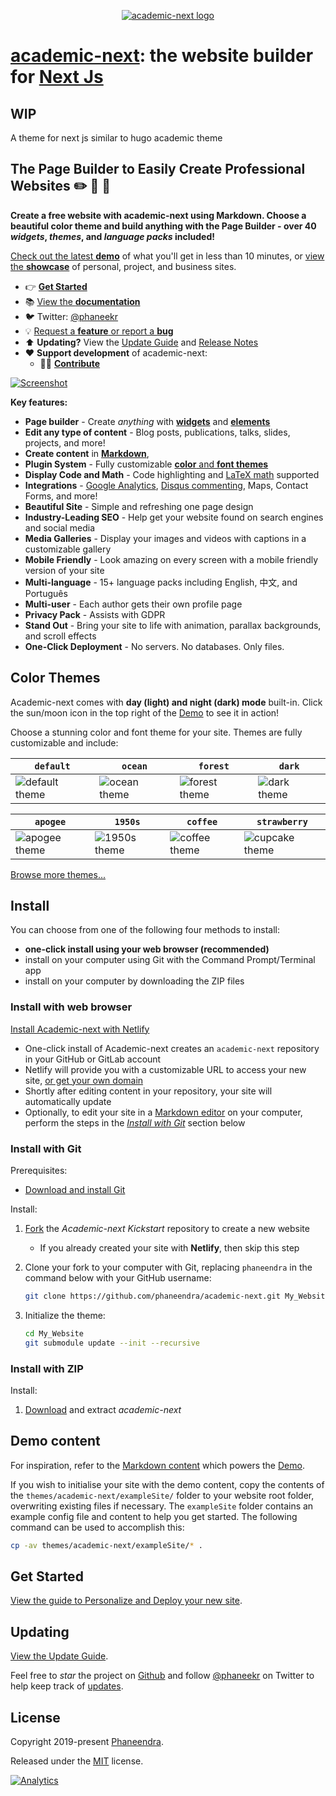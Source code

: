 <p align="center"><a href="https:/phanee.tk/academic-next/" target="_blank" rel="noopener"><img src="https:/phanee.tk/academic-next/img/logo_200px.png" alt="academic-next logo"></a></p>

# [academic-next](https:/phanee.tk/academic-next/): the website builder for [Next Js](https://nextjs.org/)

## **WIP**

A theme for next js similar to hugo academic theme

## The Page Builder to Easily Create Professional Websites :pencil2: :newspaper: :rocket:

**Create a free website with academic-next using Markdown. Choose a beautiful color theme and build anything with the Page Builder - over 40 _widgets_, _themes_, and _language packs_ included!**

[Check out the latest **demo**](https://phanee.tk/academic-next) of what you'll get in less than 10 minutes, or [view the **showcase**](https:/phanee.tk/academic-next/#expo) of personal, project, and business sites.

- 👉 [**Get Started**](https:/phanee.tk/academic-next/docs/install/)
- 📚 [View the **documentation**](https:/phanee.tk/academic-next/docs/)
- 🐦 Twitter: [@phaneekr](https://twitter.com/phaneekr)
- 💡 [Request a **feature** or report a **bug**](https://github.com/phaneendra/academic-next/issues)
- ⬆️ **Updating?** View the [Update Guide](https:/phanee.tk/academic-next/docs/update/) and [Release Notes](https:/phanee.tk/academic-next/updates/)
- :heart: **Support development** of academic-next:
  - :woman_technologist: [**Contribute**](https:/phanee.tk/academic-next/docs/contribute/)

[![Screenshot](https://raw.githubusercontent.com/phaneendra/academic-next/master/academic-next.png)](https://github.com/phaneendra/academic-next/)

**Key features:**

- **Page builder** - Create *anything* with [**widgets**](https:/phanee.tk/academic-next/docs/page-builder/) and [**elements**](https:/phanee.tk/academic-next/docs/writing-markdown-latex/)
- **Edit any type of content** - Blog posts, publications, talks, slides, projects, and more!
- **Create content** in [**Markdown**](https:/phanee.tk/academic-next/docs/writing-markdown-latex/),
- **Plugin System** - Fully customizable [**color** and **font themes**](https:/phanee.tk/academic-next/themes/)
- **Display Code and Math** - Code highlighting and [LaTeX math](https://en.wikibooks.org/wiki/LaTeX/Mathematics) supported
- **Integrations** - [Google Analytics](https://analytics.google.com), [Disqus commenting](https://disqus.com), Maps, Contact Forms, and more!
- **Beautiful Site** - Simple and refreshing one page design
- **Industry-Leading SEO** - Help get your website found on search engines and social media
- **Media Galleries** - Display your images and videos with captions in a customizable gallery
- **Mobile Friendly** - Look amazing on every screen with a mobile friendly version of your site
- **Multi-language** - 15+ language packs including English, 中文, and Português
- **Multi-user** - Each author gets their own profile page
- **Privacy Pack** - Assists with GDPR
- **Stand Out** - Bring your site to life with animation, parallax backgrounds, and scroll effects
- **One-Click Deployment** - No servers. No databases. Only files.

## Color Themes

Academic-next comes with **day (light) and night (dark) mode** built-in. Click the sun/moon icon in the top right of the [Demo](https://phanee.tk/) to see it in action!

Choose a stunning color and font theme for your site. Themes are fully customizable and include:

| `default`                                                                                                    | `ocean`                                                                                                  | `forest`                                                                                                   | `dark`                                                                                                 |
| ------------------------------------------------------------------------------------------------------------ | -------------------------------------------------------------------------------------------------------- | ---------------------------------------------------------------------------------------------------------- | ------------------------------------------------------------------------------------------------------ |
| ![default theme](https://raw.githubusercontent.com/phaneendra/academic-next/master/images/theme-default.png) | ![ocean theme](https://raw.githubusercontent.com/phaneendra/academic-next/master/images/theme-ocean.png) | ![forest theme](https://raw.githubusercontent.com/phaneendra/academic-next/master/images/theme-forest.png) | ![dark theme](https://raw.githubusercontent.com/phaneendra/academic-next/master/images/theme-dark.png) |

| `apogee`                                                                                                   | `1950s`                                                                                                  | `coffee`                                                                                                            | `strawberry`                                                                                                    |
| ---------------------------------------------------------------------------------------------------------- | -------------------------------------------------------------------------------------------------------- | ------------------------------------------------------------------------------------------------------------------- | --------------------------------------------------------------------------------------------------------------- |
| ![apogee theme](https://raw.githubusercontent.com/phaneendra/academic-next/master/images/theme-apogee.png) | ![1950s theme](https://raw.githubusercontent.com/phaneendra/academic-next/master/images/theme-1950s.png) | ![coffee theme](https://raw.githubusercontent.com/phaneendra/academic-next/master/images/theme-coffee-playfair.png) | ![cupcake theme](https://raw.githubusercontent.com/phaneendra/academic-next/master/images/theme-strawberry.png) |

[Browse more themes...](https:/phanee.tk/academic-next/themes/)

## Install

You can choose from one of the following four methods to install:

- **one-click install using your web browser (recommended)**
- install on your computer using Git with the Command Prompt/Terminal app
- install on your computer by downloading the ZIP files

### Install with web browser

[Install Academic-next with Netlify](https://app.netlify.com/start/deploy?repository=https://github.com/phaneendra/academic-next)

- One-click install of Academic-next creates an `academic-next` repository in your GitHub or GitLab account
- Netlify will provide you with a customizable URL to access your new site, [or get your own domain](https:/phanee.tk/academic-next/docs/domain/)
- Shortly after editing content in your repository, your site will automatically update
- Optionally, to edit your site in a [Markdown editor](https://www.typora.io) on your computer, perform the steps in the [*Install with Git*](#install-with-git) section below

### Install with Git

Prerequisites:

- [Download and install Git](https://git-scm.com/downloads)

Install:

1. [Fork](https://github.com/phaneendra/academic-next#fork-destination-box) the *Academic-next Kickstart* repository to create a new website
   - If you already created your site with **Netlify**, then skip this step
2. Clone your fork to your computer with Git, replacing `phaneendra` in the command below with your GitHub username: 

    ```bash
    git clone https://github.com/phaneendra/academic-next.git My_Website
    ```

3. Initialize the theme:

    ```bash
    cd My_Website
    git submodule update --init --recursive
    ```

### Install with ZIP

Install:

1. [Download](https://github.com/phaneendra/academic-next/archive/master.zip) and extract *academic-next*

## Demo content

For inspiration, refer to the [Markdown content](https://github.com/phaneendra/academic-next/tree/master/exampleSite) which powers the [Demo](https://phanee.tk/academic-next).

If you wish to initialise your site with the demo content, copy the contents of the `themes/academic-next/exampleSite/` folder to your website root folder, overwriting existing files if necessary. The `exampleSite` folder contains an example config file and content to help you get started. The following command can be used to accomplish this:

```bash
cp -av themes/academic-next/exampleSite/* .
```

## Get Started

[View the guide to Personalize and Deploy your new site](https:/phanee.tk/academic-next/docs/get-started/).

## Updating

[View the Update Guide](https:/phanee.tk/academic-next/docs/update/).

Feel free to *star* the project on [Github](https://github.com/phaneendra/academic-next/) and follow [@phaneekr](https://twitter.com/phaneekr) on Twitter to help keep track of [updates](https:/phanee.tk/academic-next/updates).

## License

Copyright 2019-present [Phaneendra](https://phanee.tk).

Released under the [MIT](https://github.com/phaneendra/academic-next/blob/master/LICENSE.md) license.

[![Analytics](https://ga-beacon.appspot.com/UA-78646709-2/academic-next/readme?pixel)](https://github.com/igrigorik/ga-beacon)